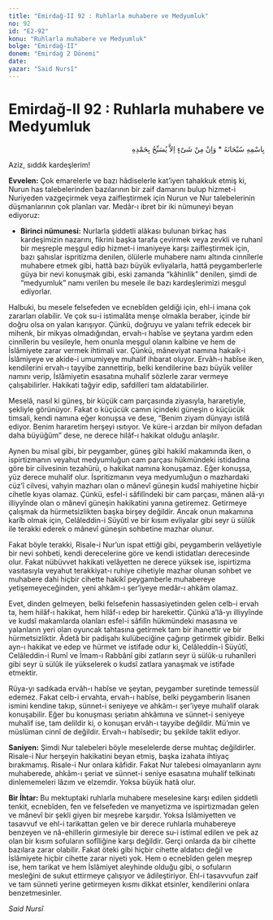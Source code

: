 ```yaml
---
title: "Emirdağ-II 92 : Ruhlarla muhabere ve Medyumluk"
no: 92
id: "E2-92"
konu: "Ruhlarla muhabere ve Medyumluk"
bolge: "Emirdağ-II"
donem: "Emirdağ 2 Dönemi"
date: 
yazar: "Said Nursî"
---
```


# Emirdağ-II 92 : Ruhlarla muhabere ve Medyumluk

<p class="arabic" dir="rtl" title="Meal: “Subhân Allah’ın adıyla” * “Hiçbir şey yoktur ki O'nu hamd ile tesbih etmesin” [İsrâ 17:44]">بِاسْمِهِ سُبْحَانَهُ * وَاِنْ مِنْ شَىْءٍ اِلاَّ يُسَبِّحُ بِحَمْدِهِ</p>

Aziz, sıddık kardeşlerim!

**Evvelen:** Çok emarelerle ve bazı hâdiselerle kat’iyen tahakkuk etmiş ki, Nurun has talebelerinden bazılarının bir zaif damarını bulup hizmet-i Nuriyeden vazgeçirmek veya zaifleştirmek için Nurun ve Nur talebelerinin düşmanlarının çok planları var. Medâr-ı ibret bir iki nümuneyi beyan ediyoruz:

- **Birinci nümunesi:** Nurlarla şiddetli alâkası bulunan birkaç has kardeşimizin nazarını, fikrini başka tarafa çevirmek veya zevkli ve ruhanî bir meşreple meşgul edip hizmet-i imaniyeye karşı zaifleştirmek için, bazı şahıslar ispritizma denilen, ölülerle muhabere namı altında cinnîlerle muhabere etmek gibi, hattâ bazı büyük evliyalarla, hattâ peygamberlerle güya bir nevi konuşmak gibi, eski zamanda “kâhinlik” denilen, şimdi de “medyumluk” namı verilen bu mesele ile bazı kardeşlerimizi meşgul ediyorlar.

Halbuki, bu mesele felsefeden ve ecnebîden geldiği için, ehl-i imana çok zararları olabilir. Ve çok su-i istimalâta menşe olmakla beraber, içinde bir doğru olsa on yalan karışıyor. Çünkü, doğruyu ve yalanı tefrik edecek bir mihenk, bir mikyas olmadığından, ervah-ı habîse ve şeytana yardım eden cinnîlerin bu vesileyle, hem onunla meşgul olanın kalbine ve hem de İslâmiyete zarar vermek ihtimali var. Çünkü, mâneviyat namına hakaik-i İslâmiyeye ve akide-i umumiyeye muhalif ihbarat oluyor. Ervâh-ı habîse iken, kendilerini ervah-ı tayyibe zannettirip, belki kendilerine bazı büyük veliler namını verip, İslâmiyetin esasatına muhalif sözlerle zarar vermeye çalışabilirler. Hakikati tağyir edip, safdilleri tam aldatabilirler.

Meselâ, nasıl ki güneş, bir küçük cam parçasında ziyasıyla, hararetiyle, şekliyle görünüyor. Fakat o küçücük camın içindeki güneşin o küçücük timsali, kendi namına eğer konuşsa ve dese, “Benim ziyam dünyayı istilâ ediyor. Benim hararetim herşeyi ısıtıyor. Ve küre-i arzdan bir milyon defadan daha büyüğüm” dese, ne derece hilâf-ı hakikat olduğu anlaşılır.

Aynen bu misal gibi, bir peygamber, güneş gibi hakikî makamında iken, o ispirtizmanın veyahut medyumluğun cam parçası hükmündeki istidadına göre bir cilvesinin tezahürü, o hakikat namına konuşamaz. Eğer konuşsa, yüz derece muhalif olur. İspritizmanın veya medyumluğun o mazhardaki cüz’î cilvesi, vahyin mazharı olan o mânevî güneşin kudsî mahiyetine hiçbir cihetle kıyas olamaz. Çünkü, esfel-i sâfilîndeki bir cam parçası, mânen alâ-yı illiyyînde olan o mânevî güneşin hakikatini yanına getiremez. Getirmeye çalışmak da hürmetsizlikten başka birşey değildir. Ancak onun makamına karîb olmak için, Celâleddin-i Süyûtî ve bir kısım evliyalar gibi seyr ü sülûk ile terakki ederek o mânevî güneşin sohbetine mazhar olunur.

Fakat böyle terakki, Risale-i Nur’un ispat ettiği gibi, peygamberin velâyetiyle bir nevi sohbeti, kendi derecelerine göre ve kendi istidatları derecesinde olur. Fakat nübüvvet hakikati velâyetten ne derece yüksek ise, ispirtizma vasıtasıyla veyahut terakkiyat-ı ruhiye cihetiyle mazhar olunan sohbet ve muhabere dahi hiçbir cihette hakikî peygamberle muhabereye yetişemeyeceğinden, yeni ahkâm-ı şer’iyeye medâr-ı ahkâm olamaz.

Evet, dinden gelmeyen, belki felsefenin hassasiyetinden gelen celb-i ervah ta, hem hilâf-ı hakikat, hem hilâf-ı edep bir harekettir. Çünkü a’lâ-yı illiyyînde ve kudsî makamlarda olanları esfel-i sâfilîn hükmündeki masasına ve yalanların yeri olan oyuncak tahtasına getirmek tam bir ihanettir ve bir hürmetsizliktir. Âdetâ bir padişahı kulübeciğine çağırıp getirmek gibidir. Belki ayn-ı hakikat ve edep ve hürmet ve istifade odur ki, Celâleddin-i Süyûtî, Celâleddin-i Rumî ve İmam-ı Rabbânî gibi zatların seyr ü sülûk-u ruhanîleri gibi seyr ü sülûk ile yükselerek o kudsî zatlara yanaşmak ve istifade etmektir.

Rüya-yı sadıkada ervâh-ı habîse ve şeytan, peygamber suretinde temessül edemez. Fakat celb-i ervahta, ervah-ı habîse, belki peygamberin lisanen ismini kendine takıp, sünnet-i seniyeye ve ahkâm-ı şer’iyeye muhalif olarak konuşabilir. Eğer bu konuşması şeriatın ahkâmına ve sünnet-i seniyeye muhalif ise, tam delildir ki, o konuşan ervâh-ı tayyibe değildir. Mü’min ve müslüman cinnî de değildir. Ervah-ı habîsedir; bu şekilde taklit ediyor.

**Saniyen:** Şimdi Nur talebeleri böyle meselelerde derse muhtaç değildirler. Risale-i Nur herşeyin hakikatini beyan etmiş, başka izahata ihtiyaç bırakmamış. Risale-i Nur onlara kâfidir. Fakat Nur talebesi olmayanların aynı muhaberede, ahkâm-ı şeriat ve sünnet-i seniye esasatına muhalif telkinatı dinlememeleri lâzım ve elzemdir. Yoksa büyük hatâ olur.

**Bir İhtar:** Bu mektuptaki ruhlarla muhabere meselesine karşı edilen şiddetli tenkit, ecnebîden, fen ve felsefeden ve manyetizma ve ispirtizmadan gelen ve mânevî bir şekli giyen bir meşrebe karşıdır. Yoksa İslâmiyetten ve tasavvuf ve ehl-i tarikattan gelen ve bir derece ruhlarla muhabereye benzeyen ve nâ-ehillerin girmesiyle bir derece su-i istimal edilen ve pek az olan bir kısım sofuların sofîliğine karşı değildir. Gerçi onlarda da bir cihette bazılara zarar olabilir. Fakat öteki gibi hiçbir cihette aldatıcı değil ve İslâmiyete hiçbir cihette zarar niyeti yok. Hem o ecnebîden gelen meşrep ise, hem tarikat ve hem İslâmiyet aleyhinde olduğu gibi, o sofuların mesleğini de sukut ettirmeye çalışıyor ve âdileştiriyor. Ehl-i tasavvufun zaif ve tam sünneti yerine getirmeyen kısmı dikkat etsinler, kendilerini onlara benzetmesinler.

*Said Nursî*
